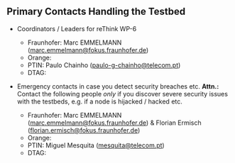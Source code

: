 ## Primary Contacts Handling the Testbed
* Coordinators / Leaders for reThink WP-6
    * Fraunhofer:  Marc EMMELMANN (marc.emmelmann@fokus.fraunhofer.de)
    * Orange:
    * PTIN: Paulo Chainho (paulo-g-chainho@telecom.pt)
    * DTAG:

* Emergency contacts in case you detect security breaches etc.
**Attn.:** Contact the following people _only_ if you discover severe security issues with the testbeds, e.g. if a node is hijacked / hacked etc.
    * Fraunhofer: Marc EMMELMANN (marc.emmelmann@fokus.fraunhofer.de) & Florian Ermisch (florian.ermisch@fokus.fraunhofer.de)
    * Orange:
    * PTIN: Miguel Mesquita (mesquita@telecom.pt)
    * DTAG:
